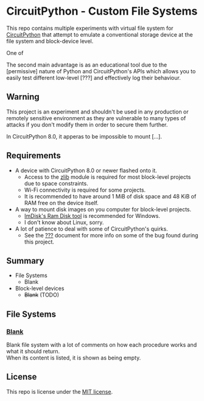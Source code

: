 # CircuitPython - Custom File Systems
This repo contains multiple experiments with virtual file system for [CircuitPython](https://github.com/adafruit/circuitpython)
that attempt to emulate a conventional storage device at the file system and block-device level.

One of 

The second main advantage is as an educational tool due to the [permissive] nature of Python and CircuitPython's APIs
which allows you to easily test different low-level [???] and effectively log their behaviour.

## Warning
This project is an experiment and shouldn't be used in any production or remotely sensitive environment as
they are vulnerable to many types of attacks if you don't modify them in order to secure them further.

In CircuitPython 8.0, it apperas to be impossible to mount [...].

## Requirements
* A device with CircuitPython 8.0 or newer flashed onto it.
  * Access to the [zlib](https://docs.circuitpython.org/en/latest/shared-bindings/zlib/index.html) module is required for most block-level projects due to space constraints.
  * Wi-Fi connectivity is required for some projects.
  * It is recommended to have around 1 MiB of disk space and 48 KiB of RAM free on the device itself.
* A way to mount disk images on you computer for block-level projects.
  * [ImDisk's Ram Disk tool](https://sourceforge.net/projects/imdisk-toolkit/) is recommended for Windows.
  * I don't know about Linux, sorry.
* A lot of patience to deal with some of CircuitPython's quirks.
  * See the [???](#) document for more info on some of the bug found during this project.

## Summary
* File Systems
  * Blank
* Block-level devices
  * <s>Blank</s> (TODO)

## File Systems

### [Blank](FS-Blank)
Blank file system with a lot of comments on how each procedure works and what it should return.<br>
When its content is listed, it is shown as being empty.

## License
This repo is license under the [MIT license](LICENSE).

